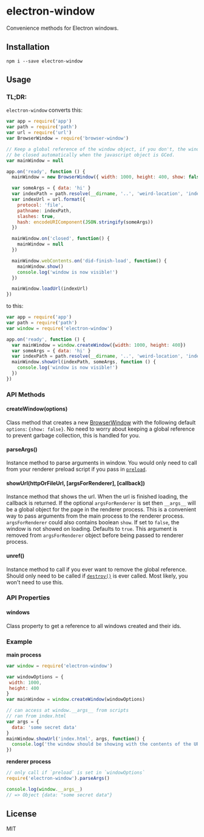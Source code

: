 electron-window
===============

Convenience methods for Electron windows.


Installation
------------

    npm i --save electron-window


Usage
-----

### TL;DR:

`electron-window` converts this:

```js
var app = require('app')
var path = require('path')
var url = require('url')
var BrowserWindow = require('browser-window')

// Keep a global reference of the window object, if you don't, the window will
// be closed automatically when the javascript object is GCed.
var mainWindow = null

app.on('ready', function () {
  mainWindow = new BrowserWindow({ width: 1000, height: 400, show: false })

  var someArgs = { data: 'hi' }
  var indexPath = path.resolve(__dirname, '..', 'weird-location', 'index.html')
  var indexUrl = url.format({
    protocol: 'file',
    pathname: indexPath,
    slashes: true,
    hash: encodeURIComponent(JSON.stringify(someArgs))
  })

  mainWindow.on('closed', function() {
    mainWindow = null
  })

  mainWindow.webContents.on('did-finish-load', function() {
    mainWindow.show()
    console.log('window is now visible!')
  })

  mainWindow.loadUrl(indexUrl)
})
```

to this:

```js
var app = require('app')
var path = require('path')
var window = require('electron-window')

app.on('ready', function () {
  var mainWindow = window.createWindow({width: 1000, height: 400})
  var someArgs = { data: 'hi' }
  var indexPath = path.resolve(__dirname, '..', 'weird-location', 'index.html')
  mainWindow.showUrl(indexPath, someArgs, function () {
    console.log('window is now visible!')
  })
})
```


### API Methods

#### createWindow(options)

Class method that creates a new [BrowserWindow](https://github.com/atom/electron/blob/master/docs/api/browser-window.md) with
the following default `options`: `{show: false}`. No need to worry about keeping a global reference
to prevent garbage collection, this is handled for you.


#### parseArgs()

Instance method to parse arguments in window. You would only need to call from your renderer preload script if you pass in
[`preload`](https://github.com/atom/electron/blob/master/docs/api/browser-window.md#new-browserwindowoptions).


#### showUrl(httpOrFileUrl, [argsForRenderer], [callback])

Instance method that shows the url. When the url is finished loading, the callback is returned. If the optional `argsForRenderer` is set
then `__args__` will be a global object for the page in the renderer process. This is a convenient way to pass
arguments from the main process to the renderer process.
`argsForRenderer` could also contains boolean `show`. If set to `false`, the window is not showed on loading. Defaults to `true`. This argument is removed from `argsForRenderer` object before being passed to renderer process.


#### unref()

Instance method to call if you ever want to remove the global reference. Should only need to be called if
[`destroy()`](https://github.com/atom/electron/blob/master/docs/api/browser-window.md#browserwindowdestroy) is ever called.
Most likely, you won't need to use this.


### API Properties

#### windows

Class property to get a reference to all windows created and their ids.



### Example

**main process**

```js
var window = require('electron-window')

var windowOptions = {
 width: 1000,
 height: 400
}
var mainWindow = window.createWindow(windowOptions)

// can access at window.__args__ from scripts
// ran from index.html
var args = {
  data: 'some secret data'
}
mainWindow.showUrl('index.html', args, function() {
  console.log('the window should be showing with the contents of the URL now')
})
```

**renderer process**

```js
// only call if `preload` is set in `windowOptions`
require('electron-window').parseArgs()

console.log(window.__args__)
// => Object {data: "some secret data"}
```


License
-------

MIT


